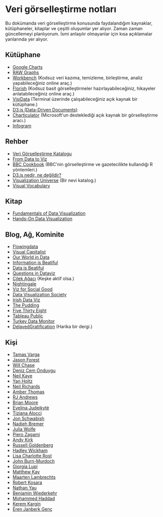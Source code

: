 # Veri görselleştirme notları

Bu dokümanda veri görselleştirme konusunda faydalandığım kaynaklar, kütüphaneler, kitaplar ve çeşitli oluşumlar yer alıyor. Zaman zaman güncellemeyi planlıyorum. İsmi anlaşılır olmayanlar için kısa açıklamalar yanlarında yer alıyor.

## Kütüphane
- [Google Charts](https://developers.google.com/chart/)
- [RAW Graphs](https://rawgraphs.io)
- [Workbench](https://workbenchdata.com) (Kodsuz veri kazıma, temizleme, birleştirme, analiz yapabileceğiniz online araç.)
- [Florish](https://flourish.studio/) (Kodsuz basit görselleştirmeler hazırlayabileceğiniz, hikayeler anlatabileceğiniz online araç.)
- [VisiData](https://jsvine.github.io/intro-to-visidata/) (Terminal üzerinde çalışabileceğiniz açık kaynak bir kütüphane.)
- [D3.js (Data-Driven Documents)](https://d3js.org)
- [Charticulator](https://charticulator.com/index.html) (Microsoft'un desteklediği açık kaynak bir görselleştirme aracı.)
- [Infogram](https://infogram.com)

## Rehber
- [Veri Görselleştirme Katalogu](https://datavizcatalogue.com/TR/)
- [From Data to Viz](https://www.data-to-viz.com)
- [BBC Cookbook](https://bbc.github.io/rcookbook/) (BBC'nin görselleştirme ve gazetecilikte kullandığı R yöntemleri.)
- [D3.js nedir, ne değildir?](https://oguzhaninan.gitbook.io/d3-js/)
- [Visualization Universe](http://visualizationuniverse.com) (Bir nevi katalog.)
- [Visual Vocabulary](https://ft-interactive.github.io/visual-vocabulary/)

## Kitap
- [Fundamentals of Data Visualization](https://clauswilke.com/dataviz/)
- [Hands-On Data Visualization](https://handsondataviz.org)

## Blog, Ağ, Kominite
- [Flowingdata](https://flowingdata.com)
- [Visual Capitalist](https://www.visualcapitalist.com)
- [Our World in Data](https://ourworldindata.org)
- [Information is Beatiful](https://informationisbeautiful.net)
- [Data is Beatiful](https://www.reddit.com/r/dataisbeautiful/)
- [Questions in Dataviz](https://questionsindataviz.com)
- [Çilek Ağacı](http://www.cilekagaci.com) (Keşke aktif olsa.)
- [Nightingale](https://medium.com/nightingale)
- [Viz for Social Good](https://twitter.com/VizFSG)
- [Data Visualization Society](https://www.datavisualizationsociety.com)
- [Irish Data Viz](https://twitter.com/IrishDataViz)
- [The Pudding](https://pudding.cool)
- [Five Thirty Eight](https://twitter.com/FiveThirtyEight)
- [Tableau Public](https://public.tableau.com/en-us/gallery)
- [Turkey Data Monitor](https://twitter.com/turkeymonitor)
- [DelayedGratification](https://www.slow-journalism.com) (Harika bir dergi.)

## Kişi
- [Tamas Varga](https://twitter.com/imperativusz)
- [Jason Forest](https://twitter.com/Jasonforrestftw)
- [Will Chase](https://twitter.com/W_R_Chase)
- [Deniz Cem Önduygu](https://twitter.com/denizcemonduygu)
- [Neil Kaye](https://twitter.com/neilrkaye)
- [Yan Holtz](https://twitter.com/R_Graph_Gallery)
- [Neil Richards](https://twitter.com/theneilrichards)
- [Amber Thomas](https://twitter.com/ProQuesAsker)
- [RJ Andrews](https://twitter.com/infowetrust)
- [Brian Moore](https://twitter.com/BMooreWasTaken)
- [Evelina Judeikytė](https://twitter.com/evelinajud)
- [Tiziana Alocci](https://twitter.com/Altiziana)
- [Jon Schwabish](https://twitter.com/jschwabish)
- [Nadieh Bremer](https://twitter.com/NadiehBremer)
- [Julia Wolfe](https://twitter.com/juruwolfe)
- [Piero Zagami](https://twitter.com/pierozagami)
- [Andy Kirk](https://twitter.com/visualisingdata)
- [Russell Goldenberg](https://twitter.com/codenberg)
- [Hadley Wickham](https://twitter.com/hadleywickham)
- [Lisa Charlotte Rost](https://twitter.com/lisacrost)
- [John Burn-Murdoch](https://twitter.com/jburnmurdoch)
- [Giorgia Lupi](https://twitter.com/giorgialupi)
- [Matthew Kay](https://twitter.com/mjskay)
- [Maarten Lambrechts](https://twitter.com/maartenzam)
- [Robert Kosara](https://twitter.com/eagereyes)
- [Nathan Yau](https://twitter.com/flowingdata)
- [Benjamin Wiederkehr](https://twitter.com/wiederkehr)
- [Mohammed Haddad](https://twitter.com/haddadme)
- [Kerem Kargin](https://twitter.com/keremkargin_)
- [Eren Janberk Genç](https://twitter.com/ejgenc)